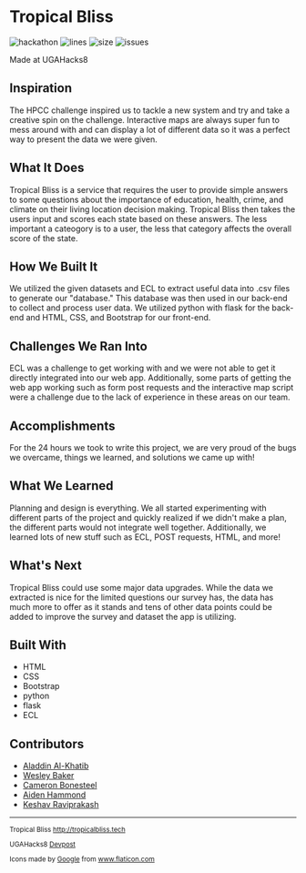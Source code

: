 # Tropical Bliss

![hackathon](https://img.shields.io/badge/hackathon-UGAHacks8-lightgrey)
![lines](https://img.shields.io/tokei/lines/github/cbonesteel/tropical-bliss)
![size](https://img.shields.io/github/repo-size/cbonesteel/tropical-bliss)
![issues](https://img.shields.io/github/issues-raw/cbonesteel/tropical-bliss)

Made at UGAHacks8

## Inspiration
The HPCC challenge inspired us to tackle a new system and try and take a creative spin on the challenge. Interactive maps are always super fun to mess around with and can display a lot of different data so it was a perfect way to present the data we were given.

## What It Does
Tropical Bliss is a service that requires the user to provide simple answers to some questions about the importance of education, health, crime, and climate on their living location decision making. Tropical Bliss then takes the users input and scores each state based on these answers. The less important a cateogory is to a user, the less that category affects the overall score of the state.

## How We Built It
We utilized the given datasets and ECL to extract useful data into .csv files to generate our "database." This database was then used in our back-end to collect and process user data. We utilized python with flask for the back-end and HTML, CSS, and Bootstrap for our front-end.

## Challenges We Ran Into
ECL was a challenge to get working with and we were not able to get it directly integrated into our web app. Additionally, some parts of getting the web app working such as form post requests and the interactive map script were a challenge due to the lack of experience in these areas on our team.

## Accomplishments
For the 24 hours we took to write this project, we are very proud of the bugs we overcame, things we learned, and solutions we came up with!

## What We Learned
Planning and design is everything. We all started experimenting with different parts of the project and quickly realized if we didn't make a plan, the different parts would not integrate well together. Additionally, we learned lots of new stuff such as ECL, POST requests, HTML, and more!

## What's Next
Tropical Bliss could use some major data upgrades. While the data we extracted is nice for the limited questions our survey has, the data has much more to offer as it stands and tens of other data points could be added to improve the survey and dataset the app is utilizing.

## Built With
* HTML
* CSS
* Bootstrap
* python
* flask
* ECL

## Contributors
* [Aladdin Al-Khatib](https://www.linkedin.com/in/aladdin-mck/)
* [Wesley Baker](https://www.linkedin.com/in/wesley-baker-295518232/)
* [Cameron Bonesteel](https://www.linkedin.com/in/cbonesteel/)
* [Aiden Hammond](https://www.linkedin.com/in/aiden-hammond/)
* [Keshav Raviprakash](https://www.linkedin.com/in/keshav-raviprakash/)

<hr/>

<small>
<p>
Tropical Bliss <a href="http://tropicalbliss.tech">http://tropicalbliss.tech</a>

UGAHacks8 <a href="https://devpost.com/software/tropical-bliss">Devpost</a>

Icons made by <a href="https://www.flaticon.com/authors/google" title="Google">Google</a> from <a href="https://www.flaticon.com/" title="Flaticon">www.flaticon.com</a>
</p>
</small>